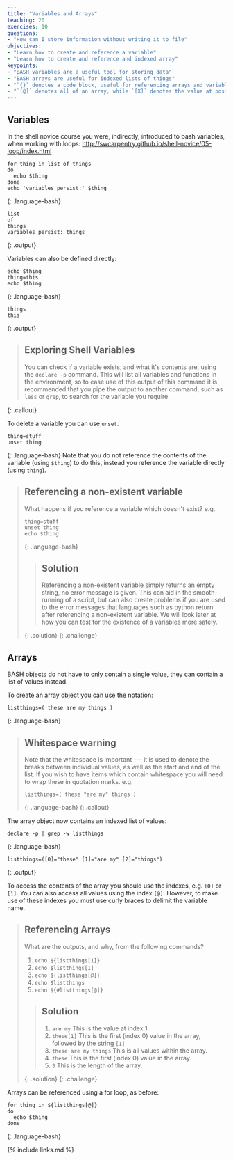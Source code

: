 ```yaml
---
title: "Variables and Arrays"
teaching: 20
exercises: 10
questions:
- "How can I store information without writing it to file"
objectives:
- "Learn how to create and reference a variable"
- "Learn how to create and reference and indexed array"
keypoints:
- "BASH variables are a useful tool for storing data"
- "BASH arrays are useful for indexed lists of things"
- "`{}` denotes a code block, useful for referencing arrays and variables"
- "`[@]` denotes all of an array, while `[X]` denotes the value at position `X`"
---
```


## Variables

In the shell novice course you were, indirectly, introduced to bash variables, when working
with loops: http://swcarpentry.github.io/shell-novice/05-loop/index.html

~~~
for thing in list of things
do
  echo $thing
done
echo 'variables persist:' $thing
~~~
{: .language-bash}

~~~
list
of
things
variables persist: things
~~~
{: .output}

Variables can also be defined directly:
~~~
echo $thing
thing=this
echo $thing
~~~
{: .language-bash}
~~~
things
this
~~~
{: .output}

> ## Exploring Shell Variables
>
> You can check if a variable exists, and what it's contents are, using the `declare -p`
> command. This will list all variables and functions in the environment, so to ease use
> of this output of this command it is recommended that you pipe the output to another
> command, such as `less` or `grep`, to search for the variable you require.
>
{: .callout}

To delete a variable you can use `unset`.
~~~
thing=stuff
unset thing
~~~
{: .language-bash}
Note that you do not reference the contents of the variable (using `$thing`) to do this,
instead you reference the variable directly (using `thing`).

> ## Referencing a non-existent variable
>
> What happens if you reference a variable which doesn't exist?
> e.g.
> ~~~
> thing=stuff
> unset thing
> echo $thing
> ~~~
> {: .language-bash}
>
> > ## Solution
> >
> > Referencing a non-existent variable simply returns an empty string, no error message
> > is given. This can aid in the smooth-running of a script, but can also create problems
> > if you are used to the error messages that languages such as python return after
> > referencing a non-existent variable. We will look later at how you can test for the
> > existence of a variables more safely.
> >
> {: .solution}
{: .challenge}

## Arrays

BASH objects do not have to only contain a single value, they can contain a list of
values instead.

To create an array object you can use the notation:
~~~
listthings=( these are my things )
~~~
{: .language-bash}
> ## Whitespace warning
>
> Note that the whitespace is important --- it is used to denote the breaks between
> individual values, as well as the start and end of the list. If you wish to have items
> which contain whitespace you will need to wrap these in quotation marks. e.g.
> ~~~
> listthings=( these "are my" things )
> ~~~
> {: .language-bash}
{: .callout}

The array object now contains an indexed list of values:
~~~
declare -p | grep -w listthings
~~~
{: .language-bash}
~~~
listthings=([0]="these" [1]="are my" [2]="things")
~~~
{: .output}

To access the contents of the array you should use the indexes, e.g. `[0]` or `[1]`. You
can also access all values using the index `[@]`. However, to make use of these indexes you
must use curly braces to delimit the variable name.
> ## Referencing Arrays
>
> What are the outputs, and why, from the following commands?
> 1. `echo ${listthings[1]}`
> 2. `echo $listthings[1]`
> 3. `echo ${listthings[@]}`
> 4. `echo $listthings`
> 5. `echo ${#listthings[@]}`
>
> > ## Solution
> >
> > 1. `are my`  This is the value at index 1
> > 2. `these[1]` This is the first (index 0) value in the array, followed by the string `[1]`
> > 3. `these are my things` This is all values within the array.
> > 4. `these` This is the first (index 0) value in the array.
> > 5. `3` This is the length of the array.
> >
> >
> {: .solution}
{: .challenge}



Arrays can be referenced using a for loop, as before:
~~~
for thing in ${listthings[@]}
do
  echo $thing
done
~~~
{: .language-bash}







{% include links.md %}

